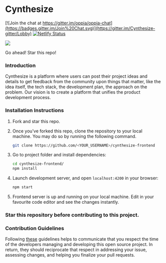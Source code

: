 # Cynthesize

[![Join the chat at https://gitter.im/oppia/oppia-chat](https://badges.gitter.im/Join%20Chat.svg)](https://gitter.im/Cynthesize-gitter/Lobby)
[![Netlify Status](https://api.netlify.com/api/v1/badges/bb4cca25-6173-4ced-b955-8d1662820686/deploy-status)](https://app.netlify.com/sites/cynthesize-develop/deploys)

![](https://files.gitter.im/siddhantsme_twitter/7KSh/Artboard-2.jpg)

Go ahead! Star this repo! 

### Introduction

Cynthesize is a platform where users can post their project ideas and details to get feedback from the community upon things that matter, like the idea itself, the tech stack, the development plan, the approach on the problem. Our vision is to create a platform that unifies the product development process.

### Installation Instructions

1. Fork and star this repo.
2. Once you've forked this repo, clone the repository to your local machine. You may do so by running the following command.
    ```sh
    git clone https://github.com/<YOUR_USERNAME>/cynthesize-frontend
    ```
3. Go to project folder and install dependencies:
    ```sh
    cd cynthesize-frontend/
    npm install
    ```

4. Launch development server, and open `localhost:4200` in your browser:
    ```sh
    npm start
    ```
5. Frontend server is up and running on your local machine. Edit in your favourite code editor and see the changes instantly.



### Star this repository before contributing to this project.

### Contribution Guidelines

Following [these](CONTRIBUTE.md) guidelines helps to communicate that you respect the time of the developers managing and developing this open source project. In return, they should reciprocate that respect in addressing your issue, assessing changes, and helping you finalize your pull requests.
